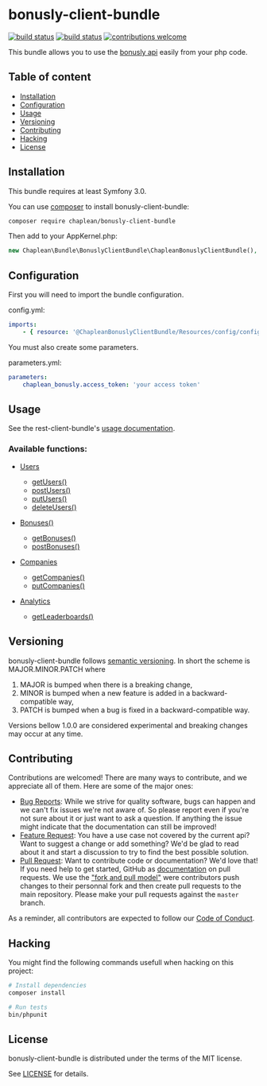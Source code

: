 # bonusly-client-bundle

[![build status](https://git.chaplean.coop/open-source/bundle/bonusly-client-bundle/badges/master/build.svg)](https://git.chaplean.coop/open-source/bundle/bonusly-client-bundle/commits/master)
[![build status](https://git.chaplean.coop/open-source/bundle/bonusly-client-bundle/badges/master/coverage.svg)](https://git.chaplean.coop/open-source/bundle/bonusly-client-bundle/commits/master)
[![contributions welcome](https://img.shields.io/badge/contributions-welcome-brightgreen.svg?style=flat)](https://github.com/chaplean/bonusly-client-bundle/issues)

This bundle allows you to use the [bonusly api](https://www.bonusly.org/projects/bonusly/wiki/Rest_api) easily from your php code.

## Table of content

* [Installation](#Installation)
* [Configuration](#Configuration)
* [Usage](#Usage)
* [Versioning](#Versioning)
* [Contributing](#Contributing)
* [Hacking](#Hacking)
* [License](#License)

## Installation

This bundle requires at least Symfony 3.0.

You can use [composer](https://getcomposer.org) to install bonusly-client-bundle:
```bash
composer require chaplean/bonusly-client-bundle
```

Then add to your AppKernel.php:

```php
new Chaplean\Bundle\BonuslyClientBundle\ChapleanBonuslyClientBundle(),
```

## Configuration

First you will need to import the bundle configuration.

config.yml:
```yaml
imports:
    - { resource: '@ChapleanBonuslyClientBundle/Resources/config/config.yml' }
```

You must also create some parameters.

parameters.yml:
```yaml
parameters:
    chaplean_bonusly.access_token: 'your access token'
```

## Usage

See the rest-client-bundle's [usage documentation](https://github.com/chaplean/rest-client-bundle#using-a-bundle-based-on-rest-client-bundle).

### Available functions:

* [Users](https://bonusly.gelato.io/docs/versions/353215342023018198/resources/users)
    * [getUsers()](https://bonusly.gelato.io/docs/versions/353215342023018198/resources/users/endpoints/list-users)
    * [postUsers()](https://bonusly.gelato.io/docs/versions/353215342023018198/resources/users/endpoints/list-users-8e2b0d72-7e30-48ab-8c26-693a19235da5)
    * [putUsers()](https://bonusly.gelato.io/docs/versions/353215342023018198/resources/users/endpoints/list-users-a95bfa92-248a-4f2f-8bfc-deacb9fcd7e0)
    * [deleteUsers()](https://bonusly.gelato.io/docs/versions/353215342023018198/resources/users/endpoints/list-users-276907b3-2691-42d9-a4e8-4e6fab396386)

* [Bonuses()](https://bonusly.gelato.io/docs/versions/353215342023018198/resources/bonuses)
    * [getBonuses()](https://bonusly.gelato.io/docs/versions/353215342023018198/resources/bonuses/endpoints/list-bonuses)
    * [postBonuses()](https://bonusly.gelato.io/docs/versions/353215342023018198/resources/bonuses/endpoints/list-bonuses-db38e8a0-56bb-4b0d-95d0-52590a9a11c4)

* [Companies](https://bonusly.gelato.io/docs/versions/353215342023018198/resources/companies)
    * [getCompanies()](https://bonusly.gelato.io/docs/versions/353215342023018198/resources/companies/endpoints/list-companies)
    * [putCompanies()](https://bonusly.gelato.io/docs/versions/353215342023018198/resources/companies/endpoints/list-companies-2e014ef7-a6d6-4410-945d-02401f269002)

* [Analytics](https://bonusly.gelato.io/docs/versions/353215342023018198/resources/analytics)
    * [getLeaderboards()](https://bonusly.gelato.io/docs/versions/353215342023018198/resources/analytics/endpoints/list-analytics-b75d9a42-603a-44fa-b172-4e6fdca9e7b8)

## Versioning

bonusly-client-bundle follows [semantic versioning](https://semver.org/). In short the scheme is MAJOR.MINOR.PATCH where
1. MAJOR is bumped when there is a breaking change,
2. MINOR is bumped when a new feature is added in a backward-compatible way,
3. PATCH is bumped when a bug is fixed in a backward-compatible way.

Versions bellow 1.0.0 are considered experimental and breaking changes may occur at any time.

## Contributing

Contributions are welcomed! There are many ways to contribute, and we appreciate all of them. Here are some of the major ones:

* [Bug Reports](https://github.com/chaplean/bonusly-client-bundle/issues): While we strive for quality software, bugs can happen and we can't fix issues we're not aware of. So please report even if you're not sure about it or just want to ask a question. If anything the issue might indicate that the documentation can still be improved!
* [Feature Request](https://github.com/chaplean/bonusly-client-bundle/issues): You have a use case not covered by the current api? Want to suggest a change or add something? We'd be glad to read about it and start a discussion to try to find the best possible solution.
* [Pull Request](https://github.com/chaplean/bonusly-client-bundle/pulls): Want to contribute code or documentation? We'd love that! If you need help to get started, GitHub as [documentation](https://help.github.com/articles/about-pull-requests/) on pull requests. We use the ["fork and pull model"](https://help.github.com/articles/about-collaborative-development-models/) were contributors push changes to their personnal fork and then create pull requests to the main repository. Please make your pull requests against the `master` branch.

As a reminder, all contributors are expected to follow our [Code of Conduct](CODE_OF_CONDUCT.md).

## Hacking

You might find the following commands usefull when hacking on this project:

```bash
# Install dependencies
composer install

# Run tests
bin/phpunit
```

## License

bonusly-client-bundle is distributed under the terms of the MIT license.

See [LICENSE](LICENSE.md) for details.
